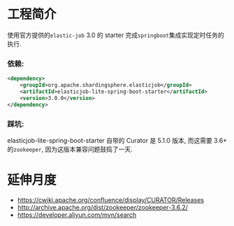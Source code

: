 # 工程简介
使用官方提供的`elastic-job` 3.0 的 starter 完成`springboot`集成实现定时任务的执行.


### 依赖:
```xml
<dependency>
    <groupId>org.apache.shardingsphere.elasticjob</groupId>
    <artifactId>elasticjob-lite-spring-boot-starter</artifactId>
    <version>3.0.0</version>
</dependency>
```

### 踩坑:

elasticjob-lite-spring-boot-starter 自带的 Curator 是 5.1.0 版本, 而这需要 3.6+ 的`zookeeper`, 因为这版本兼容问题鼓捣了一天.



# 延伸月度

* https://cwiki.apache.org/confluence/display/CURATOR/Releases
* http://archive.apache.org/dist/zookeeper/zookeeper-3.6.2/
* https://developer.aliyun.com/mvn/search

